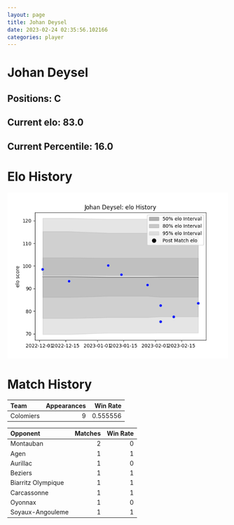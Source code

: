 ```yaml
---  
layout: page  
title: Johan Deysel  
date: 2023-02-24 02:35:56.102166  
categories: player  
---
```

# Johan Deysel

## Positions: C

## Current elo: 83.0

## Current Percentile: 16.0

# Elo History


![elo history](history_JohanDeysel.png)
# Match History


| Team      |   Appearances |   Win Rate |
|:----------|--------------:|-----------:|
| Colomiers |             9 |   0.555556 |

| Opponent           |   Matches |   Win Rate |
|:-------------------|----------:|-----------:|
| Montauban          |         2 |          0 |
| Agen               |         1 |          1 |
| Aurillac           |         1 |          0 |
| Beziers            |         1 |          1 |
| Biarritz Olympique |         1 |          1 |
| Carcassonne        |         1 |          1 |
| Oyonnax            |         1 |          0 |
| Soyaux-Angouleme   |         1 |          1 |